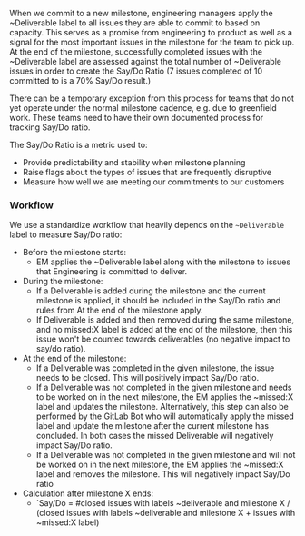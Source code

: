 When we commit to a new milestone, engineering managers apply the ~Deliverable label to all issues they are able to commit to based on capacity. This serves as a promise from engineering to product as well as a signal for the most important issues in the milestone for the team to pick up. At the end of the milestone, successfully completed issues with the ~Deliverable label are assessed against the total number of ~Deliverable issues in order to create the Say/Do Ratio (7 issues completed of 10 committed to is a 70% Say/Do result.) 

There can be a temporary exception from this process for teams that do not yet operate under the normal milestone cadence, e.g. due to greenfield work. These teams need to have their own documented process for tracking Say/Do ratio.

The Say/Do Ratio is a metric used to:

- Provide predictability and stability when milestone planning
- Raise flags about the types of issues that are frequently disruptive
- Measure how well we are meeting our commitments to our customers

### Workflow

We use a standardize workflow that heavily depends on the `~Deliverable` label to measure Say/Do ratio:

* Before the milestone starts:
  * EM applies the ~Deliverable label along with the milestone to issues that Engineering is committed to deliver.
* During the milestone:
  * If a Deliverable is added during the milestone and the current milestone is applied, it should be included in the Say/Do ratio and rules from At the end of the milestone apply.
  * If Deliverable is added and then removed during the same milestone, and no missed:X label is added at the end of the milestone, then this issue won't be counted towards deliverables (no negative impact to say/do ratio).
* At the end of the milestone:
  * If a Deliverable was completed in the given milestone, the issue needs to be closed. This will positively impact Say/Do ratio.
  * If a Deliverable was not completed in the given milestone and needs to be worked on in the next milestone, the EM applies the ~missed:X label and updates the milestone. Alternatively, this step can also be performed by the GitLab Bot who will automatically apply the missed label and update the milestone after the current milestone has concluded. In both cases the missed Deliverable will negatively impact Say/Do ratio.
  * If a Deliverable was not completed in the given milestone and will not be worked on in the next milestone, the EM applies the ~missed:X label and removes the milestone. This will negatively impact Say/Do ratio
* Calculation after milestone X ends:
   * `Say/Do = #closed issues with labels ~deliverable and milestone X / (closed issues with labels ~deliverable and milestone X + issues with ~missed:X label)

